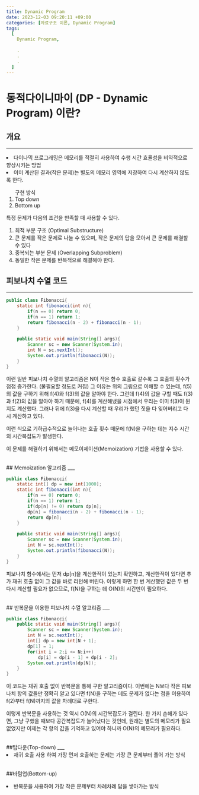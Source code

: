 ```yaml
---
title: Dynamic Program
date: 2023-12-03 09:20:11 +09:00
categories: [자료구조 이론, Dynamic Program]
tags:
  [
    Dynamic Program,
    
    .
    .
    .
  ]
---
```






# 동적다이니마이 (DP - Dynamic Program) 이란?

## 개요
___
 
<li>다이나믹 프로그래밍은 메모리를 적절히 사용하여 수행 시간 효율성을 비약적으로 향상시키는 방법</li>
<li>이미 계산된 결과(작은 문제)는 별도의 메모리 영역에 저장하여 다시 계산하지 않도록 한다.</li>
<ol>구현 방식
		<li> Top down  </li>
		<li> Bottom up </li>
</ol>

특정 문제가 다음의 조건을 만족할 때 사용할 수 있다.

<ol>
	<li>최적 부분 구조 (Optimal Substructure)
		<li>큰 문제를 작은 문제로 나눌 수 있으며, 작은 문제의 답을 모아서 큰 문제를 해결할 수 있다</li>
	</li>
	<li>중복되는 부분 문제 (Overlapping Subproblem)
		<li>동일한 작은 문제를 반복적으로 해결해야 한다.</li>
	</li>
</ol>


## 피보나치 수열 코드
___

``` java
public class Fibonacci{
	static int fibonacci(int n){
    	if(n == 0) return 0;
        if(n == 1) return 1;
        return fibonacci(n - 2) + fibonacci(n - 1);
    }
    
    public static void main(String[] args){
        Scanner sc = new Scanner(System.in);
        int N = sc.nextInt();
        System.out.println(fibonacci(N));
    }
}
```

이런 일반 피보나치 수열의 알고리즘은 N이 작은 함수 호출로 갈수록 그 호출의 횟수가 점점 증가한다. (불필요할 정도로 커짐)
그 이유는 위의 그림으로 이해할 수 있는데, f(5)의 값을 구하기 위해 f(4)와 f(3)의 값을 알아야 한다. 그런데 f(4)의 값을 구할 때도 f(3)과 f(2)의 값을 알아야 하기 때문에, f(4)를 계산해냈을 시점에서 우리는 이미 f(3)이 뭔지도 계산했다. 그러나 뒤에 f(3)을 다시 계산할 때 우리가 했던 짓을 다 잊어버리고 다시 계산하고 있다.

이런 식으로 기하급수적으로 늘어나는 호출 횟수 때문에 f(N)을 구하는 데는 지수 시간의 시간복잡도가 발생한다.

이 문제를 해결하기 위해서는 메모이제이션(Memoization) 기법을 사용할 수 있다.

<br>
## Memoization 알고리즘
___

```java
public class Fibonacci{
	static int[] dp = new int[1000];
	static int fibonacci(int n){
    	if(n == 0) return 0;
        if(n == 1) return 1;
        if(dp[n] != 0) return dp[n];
        dp[n] = fibonacci(n - 2) + fibonacci(n - 1);
        return dp[n];
    }
    
    public static void main(String[] args){
        Scanner sc = new Scanner(System.in);
        int N = sc.nextInt();
        System.out.println(fibonacci(N));
    }
}
```
피보나치 함수에서는 먼저 dp[n]을 계산한적이 있는지 확인하고, 계산한적이 있다면 추가 재귀 호출 없이 그 값을 바로 리턴해 버린다.
이렇게 하면 한 번 계산했던 값은 두 번 다시 계산할 필요가 없으므로, f(N)을 구하는 데 O(N)의 시간만이 필요하다.

<br>
## 반복문을 이용한 피보나치 수열 알고리즘
___

```java
public class Fibonacci{ 
    public static void main(String[] args){
        Scanner sc = new Scanner(System.in);
        int N = sc.nextInt();
        int[] dp = new int[N + 1];
        dp[1] = 1;
        for(int i = 2;i <= N;i++)
        	dp[i] = dp[i - 1] + dp[i - 2];
        System.out.println(dp[N]);
    }
}
```

이 코드는 재귀 호출 없이 반복문을 통해 구한 알고리즘이다.
이번에는 N보다 작은 피보나치 항의 값들만 정확히 알고 있다면 f(N)을 구하는 데도 문제가 없다는 점을 이용하여 f(2)부터 f(N)까지의 값을 차례대로 구한다.

이렇게 반복문을 사용하는 것 역시 O(N)의 시간복잡도가 걸린다. 한 가지 손해가 있다면, 그냥 구했을 때보다 공간복잡도가 늘어났다는 것인데, 
원래는 별도의 메모리가 필요없었지만 이제는 각 항의 값을 기억하고 있어야 하니까 O(N)의 메모리가 필요하다.

<br>
##탑다운(Top-down)
___

<li>재귀 호출 사용 하여 가장 먼저 호출하는 문제는 가장 큰 문제부터 풀어 가는 방식</li>

<br>

##바텀업(Bottom-up)
<li>반복문을 사용하여 가장 작은 문제부터 차례차례 답을 쌓아가는 방식</li>
